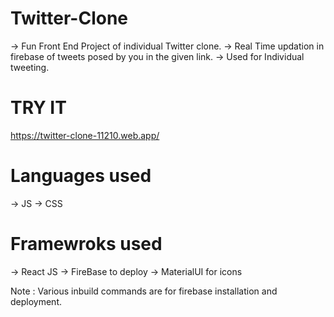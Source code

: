 # Twitter-Clone
-> Fun Front End Project of individual Twitter clone.
-> Real Time updation in firebase of tweets posed by you in the given link.
-> Used for Individual tweeting.

# TRY IT
https://twitter-clone-11210.web.app/

# Languages used
-> JS
-> CSS

# Framewroks used
-> React JS
-> FireBase to deploy
-> MaterialUI for icons

Note : Various inbuild commands are for firebase installation and deployment.
